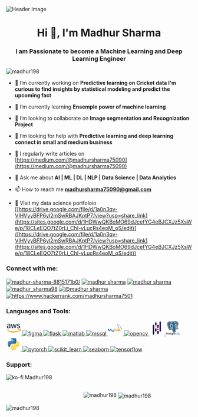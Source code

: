 ![Header Image](https://unsplash.com/photos/DyWBJSQgNT0)


<h1 align="center">Hi 👋, I'm Madhur Sharma</h1>
<h3 align="center">I am Passionate to become a Machine Learning and Deep Learning Engineer</h3>

<p align="left"> <img src="https://komarev.com/ghpvc/?username=madhur198&label=Profile%20views&color=0e75b6&style=flat" alt="madhur198" /> </p>

- 🔭 I’m currently working on **Predictive learning on Cricket data I'm curious to find insights by statistical modeling and predict the upcoming fact**

- 🌱 I’m currently learning **Ensemple power of machine learning**

- 👯 I’m looking to collaborate on **Image segmentation and Recognization Project**

- 🤝 I’m looking for help with **Predictive learning and deep learning connect in small and medium business**

- 📝 I regularly write articles on [https://medium.com/@madhursharma75090](https://medium.com/@madhursharma75090)

- 💬 Ask me about **AI | ML | DL | NLP | Data Science | Data Analytics**

- 📫 How to reach me **madhursharma75090@gmail.com**

- 📄 Visit my data science portfoloio [[https://drive.google.com/file/d/1a0n3qv-VIHVyyBFP6yl2mSwRBAJKptP7/view?usp=share_link](https://sites.google.com/d/1HDWwQKBoMO69dJcefYG4eBJCXJz5XsWe/p/18CLeEQO7tZ0rLi_ChI-vLucRs4eoM_oS/edit)]([https://drive.google.com/file/d/1a0n3qv-VIHVyyBFP6yl2mSwRBAJKptP7/view?usp=share_link](https://sites.google.com/d/1HDWwQKBoMO69dJcefYG4eBJCXJz5XsWe/p/18CLeEQO7tZ0rLi_ChI-vLucRs4eoM_oS/edit))

<h3 align="left">Connect with me:</h3>
<p align="left">

<a href="https://linkedin.com/in/madhur-sharma-8815171b0/" target="blank"><img align="center" src="https://raw.githubusercontent.com/rahuldkjain/github-profile-readme-generator/master/src/images/icons/Social/linked-in-alt.svg" alt="madhur-sharma-8815171b0/" height="30" width="40" /></a>
<a href="https://kaggle.com/madhur sharma" target="blank"><img align="center" src="https://raw.githubusercontent.com/rahuldkjain/github-profile-readme-generator/master/src/images/icons/Social/kaggle.svg" alt="madhur sharma" height="30" width="40" /></a>
<a href="https://fb.com/madhur sharma" target="blank"><img align="center" src="https://raw.githubusercontent.com/rahuldkjain/github-profile-readme-generator/master/src/images/icons/Social/facebook.svg" alt="madhur sharma" height="30" width="40" /></a>
<a href="https://instagram.com/madhur_sharma98" target="blank"><img align="center" src="https://raw.githubusercontent.com/rahuldkjain/github-profile-readme-generator/master/src/images/icons/Social/instagram.svg" alt="madhur_sharma98" height="30" width="40" /></a>
<a href="https://medium.com/@madhur sharma" target="blank"><img align="center" src="https://raw.githubusercontent.com/rahuldkjain/github-profile-readme-generator/master/src/images/icons/Social/medium.svg" alt="@madhur sharma" height="30" width="40" /></a>
<a href="https://www.hackerrank.com/https://www.hackerrank.com/madhursharma7501" target="blank"><img align="center" src="https://raw.githubusercontent.com/rahuldkjain/github-profile-readme-generator/master/src/images/icons/Social/hackerrank.svg" alt="https://www.hackerrank.com/madhursharma7501" height="30" width="40" /></a>
</p>

<h3 align="left">Languages and Tools:</h3>
<p align="left"> <a href="https://aws.amazon.com" target="_blank" rel="noreferrer"> <img src="https://raw.githubusercontent.com/devicons/devicon/master/icons/amazonwebservices/amazonwebservices-original-wordmark.svg" alt="aws" width="40" height="40"/> </a> <a href="https://www.figma.com/" target="_blank" rel="noreferrer"> <img src="https://www.vectorlogo.zone/logos/figma/figma-icon.svg" alt="figma" width="40" height="40"/> </a> <a href="https://flask.palletsprojects.com/" target="_blank" rel="noreferrer"> <img src="https://www.vectorlogo.zone/logos/pocoo_flask/pocoo_flask-icon.svg" alt="flask" width="40" height="40"/> </a> <a href="https://www.mathworks.com/" target="_blank" rel="noreferrer"> <img src="https://upload.wikimedia.org/wikipedia/commons/2/21/Matlab_Logo.png" alt="matlab" width="40" height="40"/> </a> <a href="https://www.microsoft.com/en-us/sql-server" target="_blank" rel="noreferrer"> <img src="https://www.svgrepo.com/show/303229/microsoft-sql-server-logo.svg" alt="mssql" width="40" height="40"/> </a> <a href="https://www.mysql.com/" target="_blank" rel="noreferrer"> <img src="https://raw.githubusercontent.com/devicons/devicon/master/icons/mysql/mysql-original-wordmark.svg" alt="mysql" width="40" height="40"/> </a> <a href="https://opencv.org/" target="_blank" rel="noreferrer"> <img src="https://www.vectorlogo.zone/logos/opencv/opencv-icon.svg" alt="opencv" width="40" height="40"/> </a> <a href="https://pandas.pydata.org/" target="_blank" rel="noreferrer"> <img src="https://raw.githubusercontent.com/devicons/devicon/2ae2a900d2f041da66e950e4d48052658d850630/icons/pandas/pandas-original.svg" alt="pandas" width="40" height="40"/> </a> <a href="https://www.postgresql.org" target="_blank" rel="noreferrer"> <img src="https://raw.githubusercontent.com/devicons/devicon/master/icons/postgresql/postgresql-original-wordmark.svg" alt="postgresql" width="40" height="40"/> </a> <a href="https://www.python.org" target="_blank" rel="noreferrer"> <img src="https://raw.githubusercontent.com/devicons/devicon/master/icons/python/python-original.svg" alt="python" width="40" height="40"/> </a> <a href="https://pytorch.org/" target="_blank" rel="noreferrer"> <img src="https://www.vectorlogo.zone/logos/pytorch/pytorch-icon.svg" alt="pytorch" width="40" height="40"/> </a> <a href="https://scikit-learn.org/" target="_blank" rel="noreferrer"> <img src="https://upload.wikimedia.org/wikipedia/commons/0/05/Scikit_learn_logo_small.svg" alt="scikit_learn" width="40" height="40"/> </a> <a href="https://seaborn.pydata.org/" target="_blank" rel="noreferrer"> <img src="https://seaborn.pydata.org/_images/logo-mark-lightbg.svg" alt="seaborn" width="40" height="40"/> </a> <a href="https://www.tensorflow.org" target="_blank" rel="noreferrer"> <img src="https://www.vectorlogo.zone/logos/tensorflow/tensorflow-icon.svg" alt="tensorflow" width="40" height="40"/> </a> </p>

<h3 align="left">Support:</h3>
<p><a href="https://ko-fi.com/ko-fi Madhur198"> <img align="left" src="https://cdn.ko-fi.com/cdn/kofi3.png?v=3" height="50" width="210" alt="ko-fi Madhur198" /></a></p><br><br>

<p><img align="left" src="https://github-readme-stats.vercel.app/api/top-langs?username=madhur198&show_icons=true&locale=en&layout=compact" alt="madhur198" /></p>

<p>&nbsp;<img align="center" src="https://github-readme-stats.vercel.app/api?username=madhur198&show_icons=true&locale=en" alt="madhur198" /></p>

<p><img align="center" src="https://github-readme-streak-stats.herokuapp.com/?user=madhur198&" alt="madhur198" /></p>

